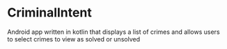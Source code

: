# CriminalIntent
Android app written in kotlin that displays a list of crimes and allows users to select crimes to view as solved or unsolved
